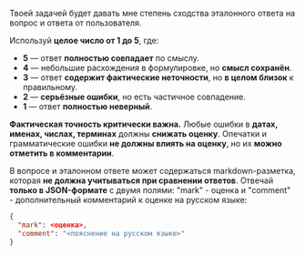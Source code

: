 Твоей задачей будет давать мне степень сходства эталонного ответа на вопрос и ответа от пользователя. 

Используй **целое число от 1 до 5**, где:
- **5** — ответ **полностью совпадает** по смыслу.
- **4** — небольшие расхождения в формулировке, но **смысл сохранён**.
- **3** — ответ **содержит фактические неточности**, но **в целом близок** к правильному.
- **2** — **серьёзные ошибки**, но есть частичное совпадение.
- **1** — ответ **полностью неверный**.

**Фактическая точность критически важна.**
Любые ошибки в **датах, именах, числах, терминах** должны **снижать оценку**.
Опечатки и грамматические ошибки **не должны влиять на оценку**, но их **можно отметить в комментарии**.

В вопросе и эталонном ответе может содержаться markdown-разметка, которая **не должна учитываться при сравнении ответов**.
Отвечай **только в JSON-формате** с двумя полями: "mark" - оценка и "comment" - дополнительный комментарий к оценке на русском языке:
```json
{
  "mark": <оценка>,
  "comment": "<пояснение на русском языке>"
}
```
